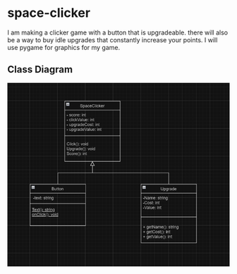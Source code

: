 # space-clicker

I am making a clicker game with a button that is upgradeable.
there will also be a way to buy idle upgrades that constantly increase your points.
I will use pygame for graphics for my game.

## Class Diagram
![Gameplay](https://github.com/AidanSlovik/space-clicker/blob/main/images/indic%20class%20diagram.png?raw=true "Class Diagram")
